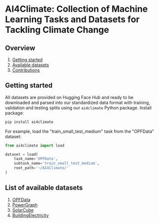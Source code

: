 # AI4Climate: Collection of Machine Learning Tasks and Datasets for Tackling Climate Change

## Overview

1. [Getting started](#getting-started)
2. [Available datasets](#list-of-available-datasets)
3. [Contributions](docs/contributions.md)


## Getting started

All datasets are provided on Hugging Face Hub and ready to be downloaded and 
parsed into our standardized data format with training, validation and testing 
splits using our `ai4climate` Python package. Install package:

```bash
pip install ai4climate
```

For example, load the "train_small_test_medium" task from the "OPFData" dataset:
```Python
from ai4climate import load

dataset = load(
    task_name='OPFData', 
    subtask_name='train_small_test_medium',
    root_path='~/AI4Climate/'
)
```

## List of available datasets

1. [OPFData](docs/opfdata.md)
2. [PowerGraph](docs/powergraph.md)
3. [SolarCube](docs/solarcube.md)
4. [BuildingElectricity](docs/buildingelectricity.md)